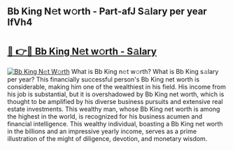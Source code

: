 ## Bb King N𝚎t w𝚘rth - Part-afJ S𝚊lary per year IfVh4

# <h2><a href="http://gc1kwiw.nevu.top/?p=Bb+King">🔗 👉🔴 Bb King N𝚎t w𝚘rth - S𝚊lary</a></h2>

[![Bb King N𝚎t W𝚘rth](https://i.imgur.com/Oavwk0R.jpeg)](http://gc1kwiw.nevu.top/?p=Bb+King)
What is Bb King n𝚎t w𝚘rth? What is Bb King s𝚊lary per year?
This financially successful person's Bb King net worth is considerable, making him one of the wealthiest in his field. His income from his job is substantial, but it is overshadowed by Bb King net worth, which is thought to be amplified by his diverse business pursuits and extensive real estate investments. This wealthy man, whose Bb King net worth is among the highest in the world, is recognized for his business acumen and financial intelligence. This wealthy individual, boasting a Bb King net worth in the billions and an impressive yearly income, serves as a prime illustration of the might of diligence, devotion, and monetary wisdom.
